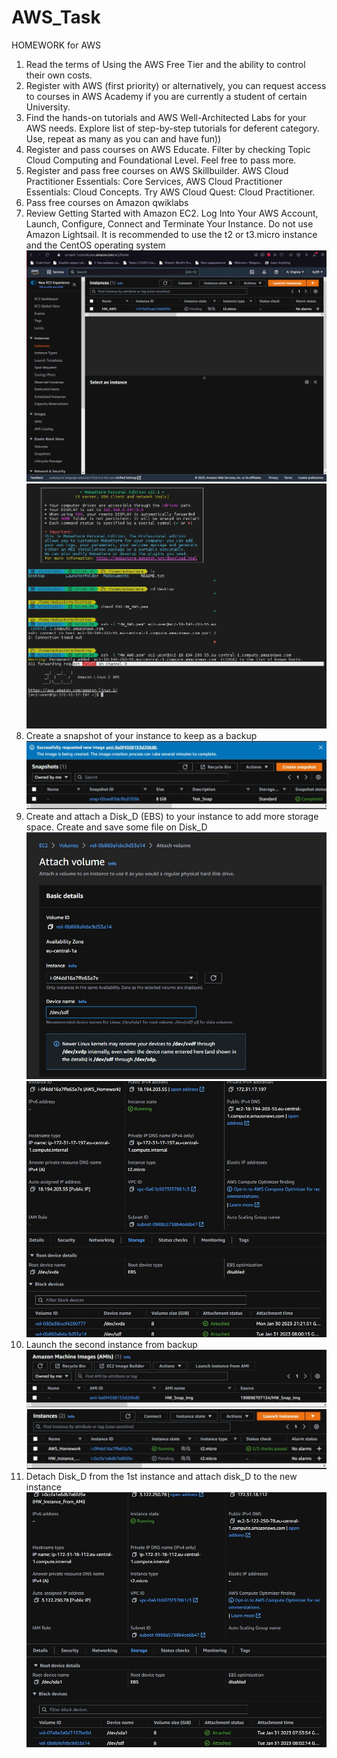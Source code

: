# AWS_Task
HOMEWORK for AWS
1. Read the terms of Using the AWS Free Tier and the ability to control their own costs.
2. Register with AWS (first priority) or alternatively, you can request access to courses in AWS
Academy if you are currently a student of certain University.
3. Find the hands-on tutorials and AWS Well-Architected Labs for your AWS needs. Explore list of
step-by-step tutorials for deferent category. Use, repeat as many as you can and have fun))
4. Register and pass courses on AWS Educate. Filter by checking Topic Cloud Computing and
Foundational Level. Feel free to pass more.
5. Register and pass free courses on AWS Skillbuilder. AWS Cloud Practitioner Essentials: Core
Services, AWS Cloud Practitioner Essentials: Cloud Concepts. Try AWS Cloud Quest: Cloud
Practitioner.
6. Pass free courses on Amazon qwiklabs
7. Review Getting Started with Amazon EC2. Log Into Your AWS Account, Launch, Configure, Connect
and Terminate Your Instance. Do not use Amazon Lightsail. It is recommended to use the t2 or
t3.micro instance and the CentOS operating system
![img](https://github.com/Tolkvemar/AWS_Task/blob/main/AWS_Login.jpg)
![img](https://github.com/Tolkvemar/AWS_Task/blob/main/SSH_Connect_to_instance.jpg)
8. Create a snapshot of your instance to keep as a backup
![img](https://github.com/Tolkvemar/AWS_Task/blob/main/Created_Snapshot.jpg)
9. Create and attach a Disk_D (EBS) to your instance to add more storage space. Create and save
some file on Disk_D
![img](https://github.com/Tolkvemar/AWS_Task/blob/main/Attach_Volume.jpg)
![img](https://github.com/Tolkvemar/AWS_Task/blob/main/Attached_Volume.jpg)
10. Launch the second instance from backup
![img](https://github.com/Tolkvemar/AWS_Task/blob/main/Image_For_Instance.jpg)
![img](https://github.com/Tolkvemar/AWS_Task/blob/main/Created_Instance.jpg)
11. Detach Disk_D from the 1st instance and attach disk_D to the new instance
![img](https://github.com/Tolkvemar/AWS_Task/blob/main/Attach_to_second_instance.jpg)

